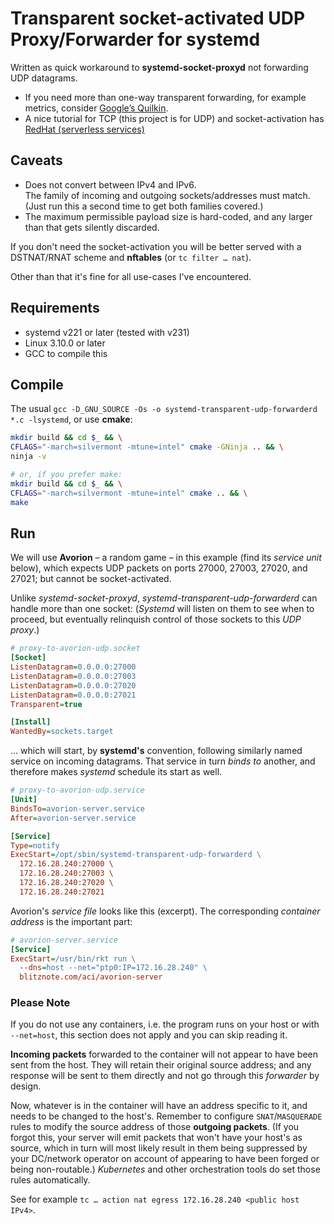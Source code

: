 # Transparent socket-activated UDP Proxy/Forwarder for systemd

Written as quick workaround to
**systemd-socket-proxyd** not forwarding UDP datagrams.

* If you need more than one-way transparent forwarding, for example metrics, consider
  [Google’s Quilkin](https://github.com/googleforgames/quilkin).
* A nice tutorial for TCP (this project is for UDP) and socket-activation has
  [RedHat (serverless services)](https://www.redhat.com/en/blog/painless-services-implementing-serverless-rootless-podman-and-systemd)

## Caveats

 * Does not convert between IPv4 and IPv6.  
   The family of incoming and outgoing sockets/addresses must match.  
   (Just run this a second time to get both families covered.)
 * The maximum permissible payload size is hard-coded, and any
   larger than that gets silently discarded.

If you don't need the socket-activation you will be better served with
a DSTNAT/RNAT scheme and **nftables** (or `tc filter … nat`).

Other than that it's fine for all use-cases I've encountered.

## Requirements

 * systemd v221 or later (tested with v231)
 * Linux 3.10.0 or later
 * GCC to compile this

## Compile

The usual `gcc -D_GNU_SOURCE -Os -o systemd-transparent-udp-forwarderd *.c -lsystemd`,
or use **cmake**:

```bash
mkdir build && cd $_ && \
CFLAGS="-march=silvermont -mtune=intel" cmake -GNinja .. && \
ninja -v

# or, if you prefer make:
mkdir build && cd $_ && \
CFLAGS="-march=silvermont -mtune=intel" cmake .. && \
make
```

## Run

We will use **Avorion** – a random game – in this example (find its *service unit* below),
which expects UDP packets on ports 27000, 27003, 27020, and 27021; but cannot be socket-activated.

Unlike *systemd-socket-proxyd*, *systemd-transparent-udp-forwarderd* can handle more than one socket:
(*Systemd* will listen on them to see when to proceed, but eventually relinquish control of those sockets to this *UDP proxy*.)

```ini
# proxy-to-avorion-udp.socket
[Socket]
ListenDatagram=0.0.0.0:27000
ListenDatagram=0.0.0.0:27003
ListenDatagram=0.0.0.0:27020
ListenDatagram=0.0.0.0:27021
Transparent=true

[Install]
WantedBy=sockets.target
```

… which will start, by **systemd's** convention, following similarly named service on incoming datagrams.
That service in turn *binds to* another, and therefore makes *systemd* schedule its start as well.

```ini
# proxy-to-avorion-udp.service
[Unit]
BindsTo=avorion-server.service
After=avorion-server.service

[Service]
Type=notify
ExecStart=/opt/sbin/systemd-transparent-udp-forwarderd \
  172.16.28.240:27000 \
  172.16.28.240:27003 \
  172.16.28.240:27020 \
  172.16.28.240:27021
```

Avorion's *service file* looks like this (excerpt). The corresponding *container address* is the important part:

```ini
# avorion-server.service
[Service]
ExecStart=/usr/bin/rkt run \
  --dns=host --net="ptp0:IP=172.16.28.240" \
  blitznote.com/aci/avorion-server
```

### Please Note

If you do not use any containers, i.e. the program runs on your host or with `--net=host`,
this section does not apply and you can skip reading it.

**Incoming packets** forwarded to the container will not appear to have been sent from the host.
They will retain their original source address;
and any response will be sent to them directly and not go through this *forwarder* by design.

Now, whatever is in the container will have an address specific to it, and needs to be changed to the host's.
Remember to configure `SNAT`/`MASQUERADE` rules to modify the source address of those **outgoing packets**.
(If you forgot this, your server will emit packets that won't have your host's as source,
which in turn will most likely result in them being suppressed by your DC/network operator
on account of appearing to have been forged or being non-routable.)
*Kubernetes* and other orchestration tools do set those rules automatically.

See for example `tc … action nat egress 172.16.28.240 <public host IPv4>`.

